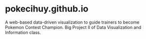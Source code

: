 # pokecihuy.github.io
A web-based data-driven visualization to guide trainers to become Pokemon Contest Champion. Big Project II of Data Visualization and Information class.
